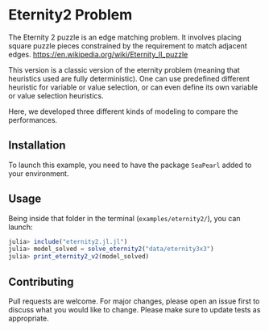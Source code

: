 # Eternity2 Problem

The Eternity 2 puzzle is an edge matching problem. It involves placing square puzzle pieces constrained by the requirement to match adjacent edges. https://en.wikipedia.org/wiki/Eternity_II_puzzle


This version is a classic version of the eternity problem (meaning that heuristics used are fully deterministic). One can use predefined different heuristic for variable or value selection, or can even define its own variable or value selection heuristics.

Here, we developed three different kinds of modeling to compare the performances.

## Installation

To launch this example, you need to have the package `SeaPearl` added to your environment.

## Usage

Being inside that folder in the terminal (`examples/eternity2/`), you can launch:

```julia
julia> include("eternity2.jl.jl")
julia> model_solved = solve_eternity2("data/eternity3x3")
julia> print_eternity2_v2(model_solved)
```

## Contributing

Pull requests are welcome. For major changes, please open an issue first to discuss what you would like to change.
Please make sure to update tests as appropriate.
